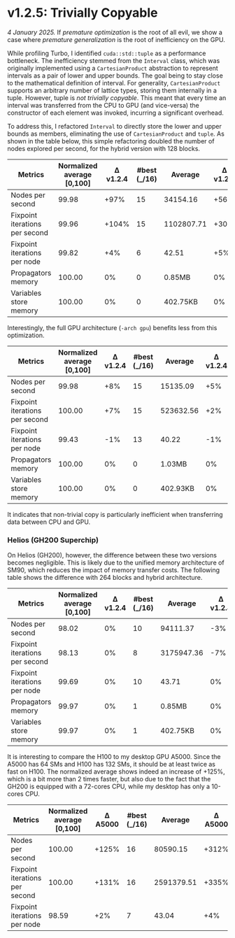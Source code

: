 # v1.2.5: Trivially Copyable

_4 January 2025._ If _premature optimization_ is the root of all evil, we show a case where _premature generalization_ is the root of inefficiency on the GPU.

While profiling Turbo, I identified `cuda::std::tuple` as a performance bottleneck.
The inefficiency stemmed from the `Interval` class, which was originally implemented using a `CartesianProduct` abstraction to represent intervals as a pair of lower and upper bounds.
The goal being to stay close to the mathematical definition of interval.
For generality, `CartesianProduct` supports an arbitrary number of lattice types, storing them internally in a tuple.
However, tuple is _not trivially copyable_.
This meant that every time an interval was transferred from the CPU to GPU (and vice-versa) the constructor of each element was invoked, incurring a significant overhead.

To address this, I refactored `Interval` to directly store the lower and upper bounds as members, eliminating the use of `CartesianProduct` and `tuple`.
As shown in the table below, this simple refactoring doubled the number of nodes explored per second, for the hybrid version with 128 blocks.

| Metrics | Normalized average [0,100] | Δ v1.2.4 | #best (_/16) | Average | Δ v1.2.4 | Median | Δ v1.2.4 |
|---------|----------------------------|----------|--------------|---------|----------|--------|----------|
| Nodes per second | 99.98 | +97% | 15 | 34154.16 | +56% | 17018.07 | +180% |
| Fixpoint iterations per second | 99.96 | +104% | 15 | 1102807.71 | +30% | 419951.32 | +192% |
| Fixpoint iterations per node | 99.82 | +4% | 6 | 42.51 | +5% | 25.34 | +11% |
| Propagators memory | 100.00 | 0% | 0 | 0.85MB | 0% | 0.42MB | 0% |
| Variables store memory | 100.00 | 0% | 0 | 402.75KB | 0% | 208.20KB | 0% |

Interestingly, the full GPU architecture (`-arch gpu`) benefits less from this optimization.

| Metrics | Normalized average [0,100] | Δ v1.2.4 | #best (_/16) | Average | Δ v1.2.4 | Median | Δ v1.2.4 |
|---------|----------------------------|----------|--------------|---------|----------|--------|----------|
| Nodes per second | 99.98 | +8% | 15 | 15135.09 | +5% | 6002.31 | +7% |
| Fixpoint iterations per second | 100.00 | +7% | 15 | 523632.56 | +2% | 151634.36 | +11% |
| Fixpoint iterations per node | 99.43 | -1% | 13 | 40.22 | -1% | 24.03 | 0% |
| Propagators memory | 100.00 | 0% | 0 | 1.03MB | 0% | 0.51MB | 0% |
| Variables store memory | 100.00 | 0% | 0 | 402.93KB | 0% | 208.39KB | 0% |

It indicates that non-trivial copy is particularly inefficient when transferring data between CPU and GPU.

### Helios (GH200 Superchip)

On Helios (GH200), however, the difference between these two versions becomes negligible.
This is likely due to the unified memory architecture of SM90, which reduces the impact of memory transfer costs.
The following table shows the difference with 264 blocks and hybrid architecture.

| Metrics | Normalized average [0,100] | Δ v1.2.4 | #best (_/16) | Average | Δ v1.2.4 | Median | Δ v1.2.4 |
|---------|----------------------------|----------|--------------|---------|----------|--------|----------|
| Nodes per second | 98.02 | 0% | 10 | 94111.37 | -3% | 32453.57 | 0% |
| Fixpoint iterations per second | 98.13 | 0% | 8 | 3175947.36 | -7% | 847653.49 | +2% |
| Fixpoint iterations per node | 99.69 | 0% | 10 | 43.71 | 0% | 25.15 | 0% |
| Propagators memory | 99.97 | 0% | 1 | 0.85MB | 0% | 0.42MB | 0% |
| Variables store memory | 99.97 | 0% | 1 | 402.75KB | 0% | 208.20KB | 0% |

It is interesting to compare the H100 to my desktop GPU A5000.
Since the A5000 has 64 SMs and H100 has 132 SMs, it should be at least twice as fast on H100.
The normalized average shows indeed an increase of +125%, which is a bit more than 2 times faster, but also due to the fact that the GH200 is equipped with a 72-cores CPU, while my desktop has only a 10-cores CPU.

| Metrics | Normalized average [0,100] | Δ A5000 | #best (_/16) | Average | Δ A5000 | Median | Δ A5000 |
|---------|----------------------------|----------|--------------|---------|----------|--------|----------|
| Nodes per second | 100.00 | +125% | 16 | 80590.15 | +312% | 24332.89 | +153% |
| Fixpoint iterations per second | 100.00 | +131% | 16 | 2591379.51 | +335% | 528451.52 | +76% |
| Fixpoint iterations per node | 98.59 | +2% | 7 | 43.04 | +4% | 26.03 | +2% |
